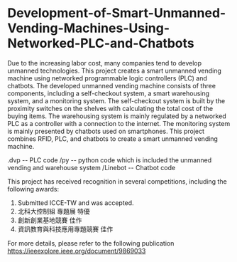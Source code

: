 # Development-of-Smart-Unmanned-Vending-Machines-Using-Networked-PLC-and-Chatbots

Due to the increasing labor cost, many companies tend to develop unmanned technologies. This project creates a smart unmanned vending machine using networked programmable logic controllers (PLC) and chatbots. The developed unmanned vending machine consists of three components, including a self-checkout system, a smart warehousing system, and a monitoring system. The self-checkout system is built by the proximity switches on the shelves with calculating the total cost of the buying items. The warehousing system is mainly regulated by a networked PLC as a controller with a connection to the internet. The monitoring system is mainly presented by chatbots used on smartphones. This project combines RFID, PLC, and chatbots to create a smart unmanned vending machine.

.dvp -- PLC code
/py  -- python code which is included the unmanned vending and warehouse system
/Linebot -- Chatbot code

This project has received recognition in several competitions, including the following awards:

1. Submitted ICCE-TW and was accepted.
2. 北科大控制組 專題展 特優
3. 創新創業基地競賽 佳作
4. 資訊教育與科技應用專題競賽 佳作

For more details, please refer to the following publication
https://ieeexplore.ieee.org/document/9869033
